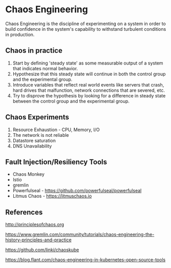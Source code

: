 # Chaos Engineering

Chaos Engineering is the discipline of experimenting on a system in order to build confidence in the system's capability to withstand turbulent conditions in production.

## Chaos in practice

1. Start by defining 'steady state' as some measurable output of a system that indicates normal behavior.
2. Hypothesize that this steady state will continue in both the control group and the experimental group.
3. Introduce variables that reflect real world events like servers that crash, hard drives that malfunction, network connections that are severed, etc.
4. Try to disprove the hypothesis by looking for a difference in steady state between the control group and the experimental group.

## Chaos Experiments

1. Resource Exhaustion - CPU, Memory, I/O
2. The network is not reliable
3. Datastore saturation
4. DNS Unavailability

## Fault Injection/Resiliency Tools

- Chaos Monkey
- Istio
- gremlin
- Powerfulseal - https://github.com/powerfulseal/powerfulseal
- Litmus Chaos - https://litmuschaos.io

## References

http://principlesofchaos.org

https://www.gremlin.com/community/tutorials/chaos-engineering-the-history-principles-and-practice

https://github.com/linki/chaoskube

https://blog.flant.com/chaos-engineering-in-kubernetes-open-source-tools
